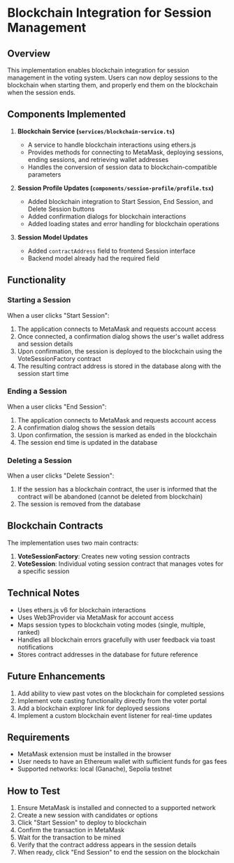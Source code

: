 # Blockchain Integration for Session Management

## Overview

This implementation enables blockchain integration for session management in the voting system. Users can now deploy sessions to the blockchain when starting them, and properly end them on the blockchain when the session ends.

## Components Implemented

1. **Blockchain Service (`services/blockchain-service.ts`)**
   - A service to handle blockchain interactions using ethers.js
   - Provides methods for connecting to MetaMask, deploying sessions, ending sessions, and retrieving wallet addresses
   - Handles the conversion of session data to blockchain-compatible parameters

2. **Session Profile Updates (`components/session-profile/profile.tsx`)**
   - Added blockchain integration to Start Session, End Session, and Delete Session buttons
   - Added confirmation dialogs for blockchain interactions
   - Added loading states and error handling for blockchain operations

3. **Session Model Updates**
   - Added `contractAddress` field to frontend Session interface
   - Backend model already had the required field

## Functionality

### Starting a Session
When a user clicks "Start Session":
1. The application connects to MetaMask and requests account access
2. Once connected, a confirmation dialog shows the user's wallet address and session details
3. Upon confirmation, the session is deployed to the blockchain using the VoteSessionFactory contract
4. The resulting contract address is stored in the database along with the session start time

### Ending a Session
When a user clicks "End Session":
1. The application connects to MetaMask and requests account access
2. A confirmation dialog shows the session details
3. Upon confirmation, the session is marked as ended in the blockchain
4. The session end time is updated in the database

### Deleting a Session
When a user clicks "Delete Session":
1. If the session has a blockchain contract, the user is informed that the contract will be abandoned (cannot be deleted from blockchain)
2. The session is removed from the database

## Blockchain Contracts

The implementation uses two main contracts:

1. **VoteSessionFactory**: Creates new voting session contracts
2. **VoteSession**: Individual voting session contract that manages votes for a specific session

## Technical Notes

- Uses ethers.js v6 for blockchain interactions
- Uses Web3Provider via MetaMask for account access
- Maps session types to blockchain voting modes (single, multiple, ranked)
- Handles all blockchain errors gracefully with user feedback via toast notifications
- Stores contract addresses in the database for future reference

## Future Enhancements

1. Add ability to view past votes on the blockchain for completed sessions
2. Implement vote casting functionality directly from the voter portal
3. Add a blockchain explorer link for deployed sessions
4. Implement a custom blockchain event listener for real-time updates

## Requirements

- MetaMask extension must be installed in the browser
- User needs to have an Ethereum wallet with sufficient funds for gas fees
- Supported networks: local (Ganache), Sepolia testnet

## How to Test

1. Ensure MetaMask is installed and connected to a supported network
2. Create a new session with candidates or options
3. Click "Start Session" to deploy to blockchain
4. Confirm the transaction in MetaMask
5. Wait for the transaction to be mined
6. Verify that the contract address appears in the session details
7. When ready, click "End Session" to end the session on the blockchain 